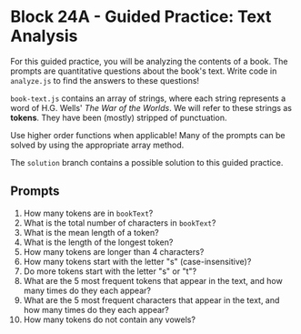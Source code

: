 # Block 24A - Guided Practice: Text Analysis

For this guided practice, you will be analyzing the contents of a book. The prompts are quantitative questions about the book's text. Write code in `analyze.js` to find the answers to these questions!

`book-text.js` contains an array of strings, where each string represents a word of H.G. Wells' _The War of the Worlds_. We will refer to these strings as **tokens**. They have been (mostly) stripped of punctuation.

Use higher order functions when applicable! Many of the prompts can be solved by using the appropriate array method.

The `solution` branch contains a possible solution to this guided practice.

## Prompts

1. How many tokens are in `bookText`?
2. What is the total number of characters in `bookText`?
3. What is the mean length of a token?
4. What is the length of the longest token?
5. How many tokens are longer than 4 characters?
6. How many tokens start with the letter "s" (case-insensitive)?
7. Do more tokens start with the letter "s" or "t"?
8. What are the 5 most frequent tokens that appear in the text, and how many times do they each appear?
9. What are the 5 most frequent characters that appear in the text, and how many times do they each appear?
10. How many tokens do not contain any vowels?
